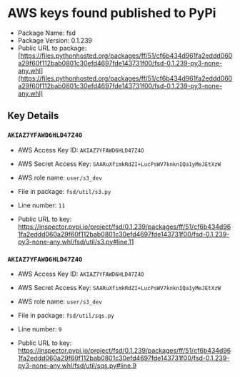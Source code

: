 # AWS keys found published to PyPi

* Package Name: fsd
* Package Version: 0.1.239
* Public URL to package: [https://files.pythonhosted.org/packages/ff/51/cf6b434d961fa2eddd060a29f60f112bab0801c30efd4697fde143731f00/fsd-0.1.239-py3-none-any.whl](https://files.pythonhosted.org/packages/ff/51/cf6b434d961fa2eddd060a29f60f112bab0801c30efd4697fde143731f00/fsd-0.1.239-py3-none-any.whl)

## Key Details

### `AKIAZ7YFAWD6HLD47Z4O`

* AWS Access Key ID: `AKIAZ7YFAWD6HLD47Z4O`
* AWS Secret Access Key: `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` 
* AWS role name: `user/s3_dev`
* File in package: `fsd/util/s3.py`
* Line number: `11`

* Public URL to key: https://inspector.pypi.io/project/fsd/0.1.239/packages/ff/51/cf6b434d961fa2eddd060a29f60f112bab0801c30efd4697fde143731f00/fsd-0.1.239-py3-none-any.whl/fsd/util/s3.py#line.11



### `AKIAZ7YFAWD6HLD47Z4O`

* AWS Access Key ID: `AKIAZ7YFAWD6HLD47Z4O`
* AWS Secret Access Key: `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` 
* AWS role name: `user/s3_dev`
* File in package: `fsd/util/sqs.py`
* Line number: `9`

* Public URL to key: https://inspector.pypi.io/project/fsd/0.1.239/packages/ff/51/cf6b434d961fa2eddd060a29f60f112bab0801c30efd4697fde143731f00/fsd-0.1.239-py3-none-any.whl/fsd/util/sqs.py#line.9


